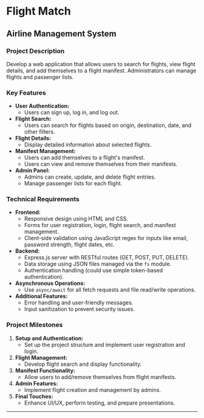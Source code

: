 # Flight Match

## **Airline Management System**

### **Project Description**
Develop a web application that allows users to search for flights, view flight details, and add themselves to a flight manifest. Administrators can manage flights and passenger lists.

### **Key Features**
- **User Authentication:**
  - Users can sign up, log in, and log out.
- **Flight Search:**
  - Users can search for flights based on origin, destination, date, and other filters.
- **Flight Details:**
  - Display detailed information about selected flights.
- **Manifest Management:**
  - Users can add themselves to a flight's manifest.
  - Users can view and remove themselves from their manifests.
- **Admin Panel:**
  - Admins can create, update, and delete flight entries.
  - Manage passenger lists for each flight.

### **Technical Requirements**
- **Frontend:**
  - Responsive design using HTML and CSS.
  - Forms for user registration, login, flight search, and manifest management.
  - Client-side validation using JavaScript regex for inputs like email, password strength, flight dates, etc.
- **Backend:**
  - Express.js server with RESTful routes (GET, POST, PUT, DELETE).
  - Data storage using JSON files managed via the `fs` module.
  - Authentication handling (could use simple token-based authentication).
- **Asynchronous Operations:**
  - Use `async/await` for all fetch requests and file read/write operations.
- **Additional Features:**
  - Error handling and user-friendly messages.
  - Input sanitization to prevent security issues.

### **Project Milestones**
1. **Setup and Authentication:**
   - Set up the project structure and implement user registration and login.
2. **Flight Management:**
   - Develop flight search and display functionality.
3. **Manifest Functionality:**
   - Allow users to add/remove themselves from flight manifests.
4. **Admin Features:**
   - Implement flight creation and management by admins.
5. **Final Touches:**
   - Enhance UI/UX, perform testing, and prepare presentations.

---